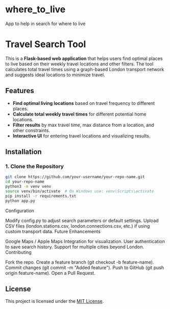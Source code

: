 # where_to_live
App to help in search for where to live

# Travel Search Tool

This is a **Flask-based web application** that helps users find optimal places to live based on their weekly travel locations and other filters. The tool calculates total travel times using a graph-based London transport network and suggests ideal locations to minimize travel.

## Features
- **Find optimal living locations** based on travel frequency to different places.
- **Calculate total weekly travel times** for different potential home locations.
- **Filter results** by max travel time, max distance from a location, and other constraints.
- **Interactive UI** for entering travel locations and visualizing results.

## Installation

### 1. Clone the Repository
```bash
git clone https://github.com/your-username/your-repo-name.git
cd your-repo-name
python3 -m venv venv
source venv/bin/activate  # On Windows use: venv\Scripts\activate
pip install -r requirements.txt
python app.py
```


Configuration

Modify config.py to adjust search parameters or default settings.
Upload CSV files (london.stations.csv, london.connections.csv, etc.) if using custom transport data.
Future Enhancements

Google Maps / Apple Maps Integration for visualization.
User authentication to save search history.
Support for multiple cities beyond London.
Contributing

Fork the repo.
Create a feature branch (git checkout -b feature-name).
Commit changes (git commit -m "Added feature").
Push to GitHub (git push origin feature-name).
Open a Pull Request.
## License

This project is licensed under the [MIT License](LICENSE).
